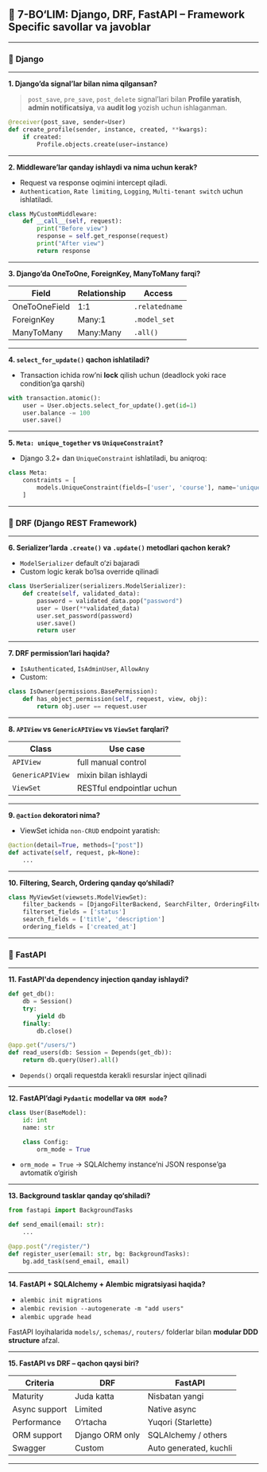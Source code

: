 
## 🧩 7-BO‘LIM: Django, DRF, FastAPI – Framework Specific savollar va javoblar

---

### 🔹 **Django**

---

**1. Django’da signal’lar bilan nima qilgansan?**

> `post_save`, `pre_save`, `post_delete` signal’lari bilan **Profile yaratish**, **admin notificatsiya**, va **audit log** yozish uchun ishlaganman.

```python
@receiver(post_save, sender=User)
def create_profile(sender, instance, created, **kwargs):
    if created:
        Profile.objects.create(user=instance)
```

---

**2. Middleware’lar qanday ishlaydi va nima uchun kerak?**

* Request va response oqimini intercept qiladi.
* `Authentication`, `Rate limiting`, `Logging`, `Multi-tenant switch` uchun ishlatiladi.

```python
class MyCustomMiddleware:
    def __call__(self, request):
        print("Before view")
        response = self.get_response(request)
        print("After view")
        return response
```

---

**3. Django’da OneToOne, ForeignKey, ManyToMany farqi?**

| Field         | Relationship | Access         |
| ------------- | ------------ | -------------- |
| OneToOneField | 1:1          | `.relatedname` |
| ForeignKey    | Many:1       | `.model_set`   |
| ManyToMany    | Many\:Many   | `.all()`       |

---

**4. `select_for_update()` qachon ishlatiladi?**

* Transaction ichida row’ni **lock** qilish uchun (deadlock yoki race condition’ga qarshi)

```python
with transaction.atomic():
    user = User.objects.select_for_update().get(id=1)
    user.balance -= 100
    user.save()
```

---

**5. `Meta: unique_together` vs `UniqueConstraint`?**

* Django 3.2+ dan `UniqueConstraint` ishlatiladi, bu aniqroq:

```python
class Meta:
    constraints = [
        models.UniqueConstraint(fields=['user', 'course'], name='unique_user_course')
    ]
```

---

### 🔹 **DRF (Django REST Framework)**

---

**6. Serializer’larda `.create()` va `.update()` metodlari qachon kerak?**

* `ModelSerializer` default o‘zi bajaradi
* Custom logic kerak bo‘lsa override qilinadi

```python
class UserSerializer(serializers.ModelSerializer):
    def create(self, validated_data):
        password = validated_data.pop("password")
        user = User(**validated_data)
        user.set_password(password)
        user.save()
        return user
```

---

**7. DRF permission’lari haqida?**

* `IsAuthenticated`, `IsAdminUser`, `AllowAny`
* Custom:

```python
class IsOwner(permissions.BasePermission):
    def has_object_permission(self, request, view, obj):
        return obj.user == request.user
```

---

**8. `APIView` vs `GenericAPIView` vs `ViewSet` farqlari?**

| Class            | Use case                  |
| ---------------- | ------------------------- |
| `APIView`        | full manual control       |
| `GenericAPIView` | mixin bilan ishlaydi      |
| `ViewSet`        | RESTful endpointlar uchun |

---

**9. `@action` dekoratori nima?**

* ViewSet ichida `non-CRUD` endpoint yaratish:

```python
@action(detail=True, methods=["post"])
def activate(self, request, pk=None):
    ...
```

---

**10. Filtering, Search, Ordering qanday qo‘shiladi?**

```python
class MyViewSet(viewsets.ModelViewSet):
    filter_backends = [DjangoFilterBackend, SearchFilter, OrderingFilter]
    filterset_fields = ['status']
    search_fields = ['title', 'description']
    ordering_fields = ['created_at']
```

---

### 🔹 **FastAPI**

---

**11. FastAPI'da dependency injection qanday ishlaydi?**

```python
def get_db():
    db = Session()
    try:
        yield db
    finally:
        db.close()

@app.get("/users/")
def read_users(db: Session = Depends(get_db)):
    return db.query(User).all()
```

* `Depends()` orqali requestda kerakli resurslar inject qilinadi

---

**12. FastAPI’dagi `Pydantic` modellar va `ORM mode`?**

```python
class User(BaseModel):
    id: int
    name: str

    class Config:
        orm_mode = True
```

* `orm_mode = True` → SQLAlchemy instance’ni JSON response’ga avtomatik o‘girish

---

**13. Background tasklar qanday qo‘shiladi?**

```python
from fastapi import BackgroundTasks

def send_email(email: str):
    ...

@app.post("/register/")
def register_user(email: str, bg: BackgroundTasks):
    bg.add_task(send_email, email)
```

---

**14. FastAPI + SQLAlchemy + Alembic migratsiyasi haqida?**

* `alembic init migrations`
* `alembic revision --autogenerate -m "add users"`
* `alembic upgrade head`

FastAPI loyihalarida `models/`, `schemas/`, `routers/` folderlar bilan **modular DDD structure** afzal.

---

**15. FastAPI vs DRF – qachon qaysi biri?**

| Criteria      | DRF             | FastAPI                |
| ------------- | --------------- | ---------------------- |
| Maturity      | Juda katta      | Nisbatan yangi         |
| Async support | Limited         | Native async           |
| Performance   | O‘rtacha        | Yuqori (Starlette)     |
| ORM support   | Django ORM only | SQLAlchemy / others    |
| Swagger       | Custom          | Auto generated, kuchli |

---
